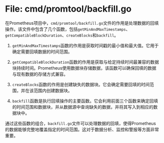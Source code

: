 # File: cmd/promtool/backfill.go

在Prometheus项目中，`cmd/promtool/backfill.go`文件的作用是处理数据的回填操作。该文件中包含了几个函数，包括`getMinAndMaxTimestamps`、`getCompatibleBlockDuration`、`createBlocks`和`backfill`。

1. `getMinAndMaxTimestamps`函数的作用是获取时间戳的最小值和最大值。它用于确定需要回填数据的时间范围。

2. `getCompatibleBlockDuration`函数的作用是获取与给定持续时间最兼容的数据块持续时间。Prometheus使用数据块存储数据，该函数可以确保回填的数据与现有数据的存储方式兼容。

3. `createBlocks`函数的作用是创建缺失的数据块。它会确定需要回填的时间范围，并在该范围内创建数据块。

4. `backfill`函数是执行回填操作的主要函数。它会利用前面三个函数来确定回填的时间范围和数据块，并从数据源中查询缺失的数据，并将其写入到相应的数据块中。

通过这些函数的组合，`backfill.go`文件可以处理数据的回填，使得Prometheus的数据能够完整地覆盖指定的时间范围。这对于数据分析、监控和警报等方面非常重要。

